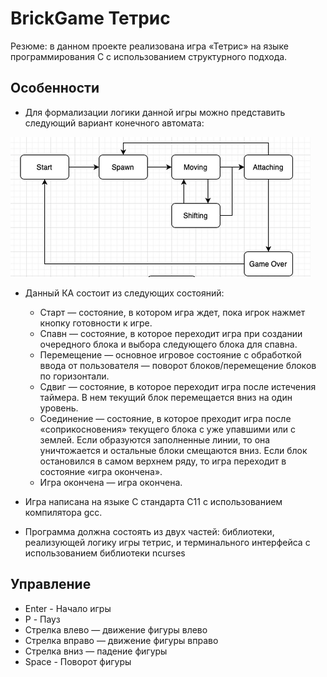 # BrickGame Тетрис
Резюме: в данном проекте  реализована игра «Тетрис» на языке программирования С с использованием структурного подхода.

## Особенности

- Для формализации логики данной игры можно представить следующий вариант конечного автомата:

![Конечный автомат](images/tetris.png)

- Данный КА состоит из следующих состояний:

  - Старт — состояние, в котором игра ждет, пока игрок нажмет кнопку готовности к игре.
  - Спавн — состояние, в которое переходит игра при создании очередного блока и выбора следующего блока для спавна.
  - Перемещение — основное игровое состояние с обработкой ввода от пользователя — поворот блоков/перемещение блоков по горизонтали.
  - Сдвиг — состояние, в которое переходит игра после истечения таймера. В нем текущий блок перемещается вниз на один уровень.
  - Соединение — состояние, в которое преходит игра после «соприкосновения» текущего блока с уже упавшими или с землей. Если образуются заполненные линии, то она уничтожается и остальные блоки смещаются вниз. Если блок остановился в самом верхнем ряду, то игра переходит в состояние «игра окончена».
  - Игра окончена — игра окончена.

- Игра написана на языке С стандарта C11 с использованием компилятора gcc.

- Программа должна состоять из двух частей: библиотеки, реализующей логику игры тетрис, и терминального интерфейса с использованием библиотеки ncurses

## Управление
  - Enter - Начало игры 
  - P - Пауз
  - Стрелка влево — движение фигуры влево
  - Стрелка вправо — движение фигуры вправо
  - Стрелка вниз — падение фигуры
  - Space - Поворот фигуры
